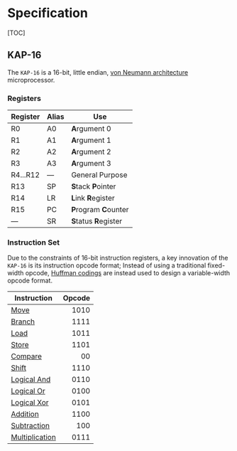 # Specification

[TOC]

## KAP-16

The `KAP-16` is a 16-bit, little endian, [von Neumann architecture](https://en.wikipedia.org/wiki/Von_Neumann_architecture) microprocessor.

### Registers

| Register | Alias | Use                     |
| -------- | ----- | ----------------------- |
| R0       | A0    | **A**rgument 0          |
| R1       | A1    | **A**rgument 1          |
| R2       | A2    | **A**rgument 2          |
| R3       | A3    | **A**rgument 3          |
| R4...R12 | —     | General Purpose         |
| R13      | SP    | **S**tack **P**ointer   |
| R14      | LR    | **L**ink **R**egister   |
| R15      | PC    | **P**rogram **C**ounter |
| —        | SR    | **S**tatus **R**egister |

### Instruction Set

Due to the constraints of 16-bit instruction registers, a key innovation of the `KAP-16` is its instruction opcode format;
Instead of using a traditional fixed-width opcode, [Huffman codings](https://en.wikipedia.org/wiki/Huffman_coding) are instead used to design a variable-width opcode format.

| Instruction                      | Opcode |
| -------------------------------- | -----: |
| [Move](./instr/MOV.md)           |   1010 |
| [Branch](./instr/BRA.md)         |   1111 |
| [Load](./instr/LDR.md)           |   1011 |
| [Store](./instr/STR.md)          |   1101 |
| [Compare](./instr/CMP.md)        |     00 |
| [Shift](./instr/SHF.md)          |   1110 |
| [Logical And](./instr/AND.md)    |   0110 |
| [Logical Or](./instr/ORR.md)     |   0100 |
| [Logical Xor](./instr/XOR.md)    |   0101 |
| [Addition](./instr/ADD.md)       |   1100 |
| [Subtraction](./instr/SUB.md)    |    100 |
| [Multiplication](./instr/MUL.md) |   0111 |
